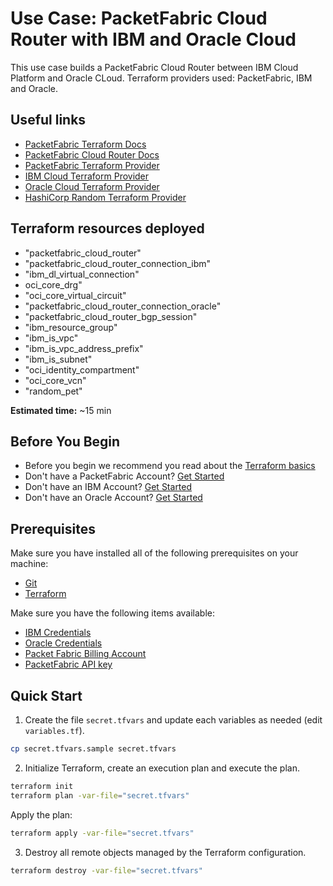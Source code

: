 # Use Case: PacketFabric Cloud Router with IBM and Oracle Cloud

This use case builds a PacketFabric Cloud Router between IBM Cloud Platform and Oracle CLoud.
Terraform providers used: PacketFabric, IBM and Oracle.

## Useful links

- [PacketFabric Terraform Docs](https://docs.packetfabric.com/api/terraform/)
- [PacketFabric Cloud Router Docs](https://docs.packetfabric.com/cr/)
- [PacketFabric Terraform Provider](https://registry.terraform.io/providers/PacketFabric/packetfabric)
- [IBM Cloud Terraform Provider](https://registry.terraform.io/providers/IBM-Cloud/ibm/latest)
- [Oracle Cloud Terraform Provider](https://registry.terraform.io/providers/oracle/oci/latest)
- [HashiCorp Random Terraform Provider](https://registry.terraform.io/providers/hashicorp/random)

## Terraform resources deployed

- "packetfabric_cloud_router"
- "packetfabric_cloud_router_connection_ibm"
- "ibm_dl_virtual_connection"
- oci_core_drg"
- "oci_core_virtual_circuit"
- "packetfabric_cloud_router_connection_oracle"
- "packetfabric_cloud_router_bgp_session"
- "ibm_resource_group"
- "ibm_is_vpc"
- "ibm_is_vpc_address_prefix"
- "ibm_is_subnet"
- "oci_identity_compartment"
- "oci_core_vcn"
- "random_pet"

**Estimated time:** ~15 min

## Before You Begin

- Before you begin we recommend you read about the [Terraform basics](https://www.terraform.io/intro)
- Don't have a PacketFabric Account? [Get Started](https://docs.packetfabric.com/intro/)
- Don't have an IBM Account? [Get Started](https://www.ibm.com/cloud/free)
- Don't have an Oracle Account? [Get Started](https://www.oracle.com/cloud/free/)

## Prerequisites

Make sure you have installed all of the following prerequisites on your machine:

- [Git](https://git-scm.com/downloads)
- [Terraform](https://learn.hashicorp.com/tutorials/terraform/install-cli)

Make sure you have the following items available:

- [IBM Credentials](https://registry.terraform.io/providers/IBM-Cloud/ibm/latest/docs#environment-variables)
- [Oracle Credentials](https://docs.oracle.com/en-us/iaas/Content/API/SDKDocs/terraformproviderconfiguration.htm)
- [Packet Fabric Billing Account](https://docs.packetfabric.com/api/examples/account_uuid/)
- [PacketFabric API key](https://docs.packetfabric.com/admin/my_account/keys/)

## Quick Start

1. Create the file ``secret.tfvars`` and update each variables as needed (edit ``variables.tf``).

```sh
cp secret.tfvars.sample secret.tfvars
```

2. Initialize Terraform, create an execution plan and execute the plan.

```sh
terraform init
terraform plan -var-file="secret.tfvars"
```

Apply the plan:

```sh
terraform apply -var-file="secret.tfvars"
```

3. Destroy all remote objects managed by the Terraform configuration.

```sh
terraform destroy -var-file="secret.tfvars"
```
